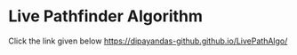 # Live Pathfinder Algorithm
Click the link given below
https://dipayandas-github.github.io/LivePathAlgo/
